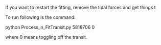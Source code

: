If you want to restart the fitting, remove the tidal forces and get things t 

To run following is the command:

python Process_n_FitTransit.py 5818706 0 

where 0 means toggling off the transit.